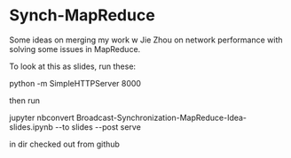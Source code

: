 # Synch-MapReduce

Some ideas on merging my work w Jie Zhou on network performance with solving some issues in MapReduce.

To look at this as slides, run these: 

python -m SimpleHTTPServer 8000 


then run 

jupyter nbconvert Broadcast-Synchronization-MapReduce-Idea-slides.ipynb --to slides --post serve


in dir checked out from github

